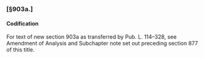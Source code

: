 ### [§903a.] ###

#### Codification ####

For text of new section 903a as transferred by Pub. L. 114–328, see Amendment of Analysis and Subchapter note set out preceding section 877 of this title.